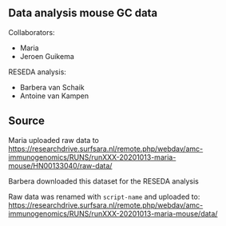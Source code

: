 ## Data analysis mouse GC data

Collaborators:

* Maria
* Jeroen Guikema

RESEDA analysis:

* Barbera van Schaik
* Antoine van Kampen

## Source

Maria uploaded raw data to https://researchdrive.surfsara.nl/remote.php/webdav/amc-immunogenomics/RUNS/runXXX-20201013-maria-mouse/HN00133040/raw-data/

Barbera downloaded this dataset for the RESEDA analysis

Raw data was renamed with ``script-name`` and uploaded to: https://researchdrive.surfsara.nl/remote.php/webdav/amc-immunogenomics/RUNS/runXXX-20201013-maria-mouse/data/

